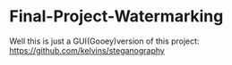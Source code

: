 # Final-Project-Watermarking

Well this is just a GUI(Gooey)version of this project: https://github.com/kelvins/steganography
